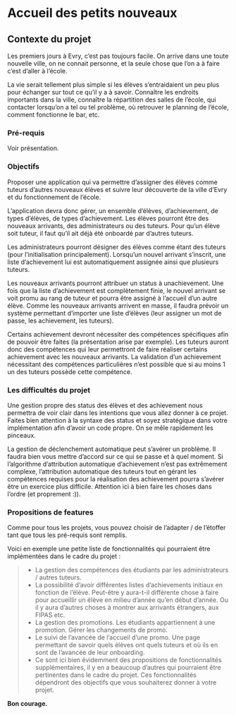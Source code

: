 Accueil des petits nouveaux
======

Contexte du projet
-----

Les premiers jours à Evry, c’est pas toujours facile. On arrive dans une toute nouvelle ville, on ne connait personne, et la seule chose que l’on a à faire c’est d’aller à l’école.

La vie serait tellement plus simple si les élèves s’entraidaient un peu plus pour échanger sur tout ce qu’il y a à savoir. Connaître les endroits importants dans la ville, connaître la répartition des salles de l’école, qui contacter lorsqu’on a tel ou tel problème, où retrouver le planning de l’école, comment fonctionne le bar, etc.

### Pré-requis

Voir présentation.

### Objectifs

Proposer une application qui va permettre d’assigner des élèves comme tuteurs d’autres nouveaux élèves et suivre leur découverte de la ville d’Evry et du fonctionnement de l’école.

L’application devra donc gérer, un ensemble d’élèves, d’achievement, de types d’élèves, de types d’achievement.
Les élèves pourront être des nouveaux arrivants, des administrateurs ou des tuteurs.
Pour qu’un élève soit tuteur, il faut qu’il ait déjà été onboardé par d’autres tuteurs.

Les administrateurs pourront désigner des élèves comme étant des tuteurs (pour l’initialisation principalement).
Lorsqu’un nouvel arrivant s’inscrit, une liste d’achievement lui est automatiquement assignée ainsi que plusieurs tuteurs.

Les nouveaux arrivants pourront attribuer un status à unachievement.
Une fois que la liste d’achievement est complètement finie, le nouvel arrivant se voit promu au rang de tuteur et pourra être assigné à l’accueil d’un autre élève.
Comme les nouveaux arrivants arrivent en masse, il faudra prévoir un système permettant d’importer une liste d’élèves (leur assigner un mot de passe, les achievement, les tuteurs).

Certains achievement devront nécessiter des compétences spécifiques afin de pouvoir être faites (la présentation arise par exemple). Les tuteurs auront donc des compétences qui leur permettront de faire réaliser certains achievement avec les nouveaux arrivants. La validation d’un achievement nécessitant des compétences particulières n’est possible que si au moins 1 un des tuteurs possède cette compétence.

### Les difficultés du projet

Une gestion propre des status des élèves et des achievement nous permettra de voir clair dans les intentions que vous allez donner à ce projet. Faites bien attention à la syntaxe des status et soyez stratégique dans votre implémentation afin d’avoir un code propre. On se mêle rapidement les pinceaux.

La gestion de déclenchement automatique peut s’avérer un problème. Il faudra bien vous mettre d’accord sur ce qui se passe et à quel moment.
Si l’algorithme d’attribution automatique d’achievement n’est pas extrêmement complexe, l’attribution automatique des tuteurs tout en gérant les compétences requises pour la réalisation des achievement pourra s’avérer être un exercice plus difficile. Attention ici à bien faire les choses dans l’ordre (et proprement :)).

### Propositions de features

Comme pour tous les projets, vous pouvez choisir de l’adapter / de l’étoffer tant que tous les pré-requis sont remplis.

Voici en exemple une petite liste de fonctionnalités qui pourraient être implémentées dans le cadre du projet :

> * La gestion des compétences des étudiants par les administrateurs / autres tuteurs.
> * La possibilité d’avoir différentes listes d’achievements initiaux en fonction de l’élève. Peut-être y aura-t-il différente chose à faire pour accueillir un élève en milieu d’année qu’en début d’année. Ou il y aura d’autres choses à montrer aux arrivants étrangers, aux FIPAS etc.
> * La gestion des promotions. Les étudiants appartiennent à une promotion. Gérer les changements de promo.
> * Le suivi de l’avancée de l’accueil d’une promo. Une page permettant de savoir quels élèves ont quels tuteurs et où ils en sont de l’avancée de leur onboarding.
> * Ce sont ici bien évidemment des propositions de fonctionnalités supplémentaires, il y en a beaucoup d’autres qui pourraient être pertinentes dans le cadre du projet. Ces fonctionnalités dépendront des objectifs que vous souhaiterez donner à votre projet.

**Bon courage.**
